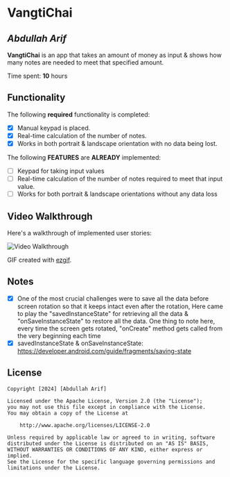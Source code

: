 # VangtiChai

## *Abdullah Arif*

**VangtiChai** is an app that takes an amount of money as input & shows how many notes are needed to meet that specified amount.

Time spent: **10** hours

## Functionality

The following **required** functionality is completed:

* [x] Manual keypad is placed.
* [x] Real-time calculation of the number of notes.
* [x] Works in both portrait & landscape orientation with no data being lost.

The following **FEATURES** are **ALREADY** implemented:

* [ ] Keypad for taking input values
* [ ] Real-time calculation of the number of notes required to meet that input value.
* [ ] Works for both portrait & landscape orientations without any data loss

## Video Walkthrough

Here's a walkthrough of implemented user stories:

<img src='https://s6.ezgif.com/tmp/ezgif-6-9da0df2ae0.gif' title='Video Walkthrough' width='' alt='Video Walkthrough' />

GIF created with [ezgif](https://ezgif.com/maker).

## Notes

* [x] One of the most crucial challenges were to save all the data before screen rotation so that it keeps intact even after the rotation, Here came to play the "savedInstanceState" for retrieving all the data & "onSaveInstanceState" to restore all the data. One thing to note here, every time the screen gets rotated, "onCreate" method gets called from the very beginning each time
* [x] savedInstanceState & onSaveInstanceState: https://developer.android.com/guide/fragments/saving-state

## License

    Copyright [2024] [Abdullah Arif]
    
    Licensed under the Apache License, Version 2.0 (the "License");
    you may not use this file except in compliance with the License.
    You may obtain a copy of the License at
    
        http://www.apache.org/licenses/LICENSE-2.0
    
    Unless required by applicable law or agreed to in writing, software
    distributed under the License is distributed on an "AS IS" BASIS,
    WITHOUT WARRANTIES OR CONDITIONS OF ANY KIND, either express or implied.
    See the License for the specific language governing permissions and
    limitations under the License.